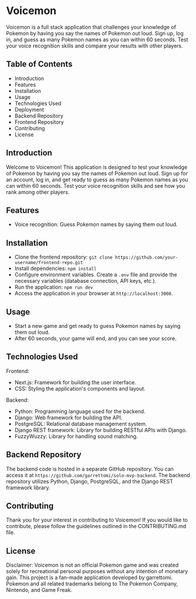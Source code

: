 # Voicemon

Voicemon is a full stack application that challenges your knowledge of Pokemon by having you say the names of Pokemon out loud. Sign up, log in, and guess as many Pokemon names as you can within 60 seconds. Test your voice recognition skills and compare your results with other players.

## Table of Contents
- Introduction
- Features
- Installation
- Usage
- Technologies Used
- Deployment
- Backend Repository
- Frontend Repository
- Contributing
- License

## Introduction
Welcome to Voicemon! This application is designed to test your knowledge of Pokemon by having you say the names of Pokemon out loud. Sign up for an account, log in, and get ready to guess as many Pokemon names as you can within 60 seconds. Test your voice recognition skills and see how you rank among other players.

## Features
- Voice recognition: Guess Pokemon names by saying them out loud.

## Installation
- Clone the frontend repository: `git clone https://github.com/your-username/frontend-repo.git`
- Install dependencies: `npm install`
- Configure environment variables. Create a `.env` file and provide the necessary variables (database connection, API keys, etc.).
- Run the application: `npm run dev`
- Access the application in your browser at `http://localhost:3000`.

## Usage
- Start a new game and get ready to guess Pokemon names by saying them out loud.
- After 60 seconds, your game will end, and you can see your score.

## Technologies Used
Frontend:
- Next.js: Framework for building the user interface.
- CSS: Styling the application's components and layout.

Backend:
- Python: Programming language used for the backend.
- Django: Web framework for building the API.
- PostgreSQL: Relational database management system.
- Django REST framework: Library for building RESTful APIs with Django.
- FuzzyWuzzy: Library for handling sound matching.

## Backend Repository
The backend code is hosted in a separate GitHub repository. You can access it at `https://github.com/garrettomi/solo-mvp-backend`. The backend repository utilizes Python, Django, PostgreSQL, and the Django REST framework library.

## Contributing
Thank you for your interest in contributing to Voicemon! If you would like to contribute, please follow the guidelines outlined in the CONTRIBUTING.md file.

## License
Disclaimer: Voicemon is not an official Pokemon game and was created solely for recreational personal purposes without any intention of monetary gain. This project is a fan-made application developed by garrettomi. Pokemon and all related trademarks belong to The Pokemon Company, Nintendo, and Game Freak.
